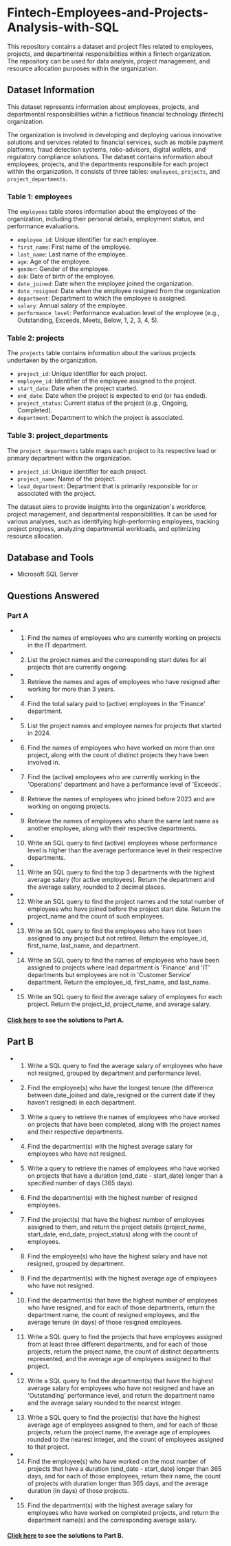 # Fintech-Employees-and-Projects-Analysis-with-SQL
This repository contains a dataset and project files related to employees, projects, and departmental responsibilities within a fintech organization. The repository can be used for data analysis, project management, and resource allocation purposes within the organization.

## Dataset Information

This dataset represents information about employees, projects, and departmental responsibilities within a fictitious financial technology (fintech) organization.

The organization is involved in developing and deploying various innovative solutions and services related to financial services, such as mobile payment platforms, fraud detection systems, robo-advisors, digital wallets, and regulatory compliance solutions.
The dataset contains information about employees, projects, and the departments responsible for each project within the organization. It consists of three tables: `employees`, `projects`, and `project_departments`.


### Table 1: employees

The `employees` table stores information about the employees of the organization, including their personal details, employment status, and performance evaluations.

- `employee_id`: Unique identifier for each employee.
- `first_name`: First name of the employee.
- `last_name`: Last name of the employee.
- `age`: Age of the employee.
- `gender`: Gender of the employee.
- `dob`: Date of birth of the employee.
- `date_joined`: Date when the employee joined the organization.
- `date_resigned`: Date when the employee resigned from the organization
- `department`: Department to which the employee is assigned.
- `salary`: Annual salary of the employee.
- `performance_level`: Performance evaluation level of the employee (e.g., Outstanding, Exceeds, Meets, Below, 1, 2, 3, 4, 5).


### Table 2: projects

The `projects` table contains information about the various projects undertaken by the organization.

- `project_id`: Unique identifier for each project.
- `employee_id`: Identifier of the employee assigned to the project.
- `start_date`: Date when the project started.
- `end_date`: Date when the project is expected to end (or has ended).
- `project_status`: Current status of the project (e.g., Ongoing, Completed).
- `department`: Department to which the project is associated.


### Table 3: project_departments

The `project_departments` table maps each project to its respective lead or primary department within the organization.

- `project_id`: Unique identifier for each project.
- `project_name`: Name of the project.
- `lead_department`: Department that is primarily responsible for or associated with the project.

The dataset aims to provide insights into the organization's workforce, project management, and departmental responsibilities. It can be used for various analyses, such as identifying high-performing employees, tracking project progress, analyzing departmental workloads, and optimizing resource allocation.

## Database and Tools
- Microsoft SQL Server

## Questions Answered

### Part A

- 1. Find the names of employees who are currently working on projects in the IT department.
- 2. List the project names and the corresponding start dates for all projects that are currently ongoing.
- 3. Retrieve the names and ages of employees who have resigned after working for more than 3 years.
- 4. Find the total salary paid to (active) employees in the 'Finance' department.
- 5. List the project names and employee names for projects that started in 2024.
- 6. Find the names of employees who have worked on more than one project, along with the count of distinct projects they have been involved in.
- 7. Find the (active) employees who are currently working in the 'Operations' department and have a performance level of 'Exceeds'.
- 8. Retrieve the names of employees who joined before 2023 and are working on ongoing projects.
- 9. Retrieve the names of employees who share the same last name as another employee, along with their respective departments.
- 10. Write an SQL query to find (active) employees whose performance level is higher than the average performance level in their respective departments.  
- 11. Write an SQL query to find the top 3 departments with the highest average salary (for active employees).  Return the department and the average salary, rounded to 2 decimal places.
- 12. Write an SQL query to find the project names and the total number of employees who have joined before the project start date. Return the project_name and the count of such employees.
- 13. Write an SQL query to find the employees who have not been assigned to any project but not retired. Return the employee_id, first_name, last_name, and department. 
- 14. Write an SQL query to find the names of employees who have been assigned to projects where lead department is 'Finance' and 'IT' departments but employees are not in 'Customer Service' department. Return the employee_id, first_name, and last_name. 
- 15. Write an SQL query to find the average salary of employees for each project. Return the project_id, project_name, and average salary.

#### [Click here](https://github.com/mosesziregbe/Fintech-Employees-and-Projects-Analysis-with-SQL/blob/main/PartA_employees_and_project_solutions.sql) to see the solutions to Part A.

## Part B

- 1. Write a SQL query to find the average salary of employees who have not resigned, grouped by department and performance level.
- 2. Find the employee(s) who have the longest tenure (the difference between date_joined and date_resigned or the current date if they haven't resigned) in each department.
- 3. Write a query to retrieve the names of employees who have worked on projects that have been completed, along with the project names and their respective departments.
- 4. Find the department(s) with the highest average salary for employees who have not resigned.
- 5. Write a query to retrieve the names of employees who have worked on projects that have a duration (end_date - start_date) longer than a specified number of days (365 days).
- 6. Find the department(s) with the highest number of resigned employees.
- 7. Find the project(s) that have the highest number of employees assigned to them, and return the project details (project_name, start_date, end_date, project_status) along with the count of employees.
- 8. Find the employee(s) who have the highest salary and have not resigned, grouped by department.
- 9. Find the department(s) with the highest average age of employees who have not resigned.
- 10. Find the department(s) that have the highest number of employees who have resigned, and for each of those departments, return the department name, the count of resigned employees, and the average tenure (in days) of those resigned employees.
- 11. Write a SQL query to find the projects that have employees assigned from at least three different departments, and for each of those projects, return the project name, the count of distinct departments represented, and the average age of employees assigned to that project.
- 12. Write a SQL query to find the department(s) that have the highest average salary for employees who have not resigned and have an 'Outstanding' performance level, and return the department name and the average salary rounded to the nearest integer.
- 13. Write a SQL query to find the project(s) that have the highest average age of employees assigned to them, and for each of those projects, return the project name, the average age of employees rounded to the nearest integer, and the count of employees assigned to that project.
- 14. Find the employee(s) who have worked on the most number of projects that have a duration (end_date - start_date) longer than 365 days, and for each of those employees, return their name, the count of projects with duration longer than 365 days, and the average duration (in days) of those projects.
- 15. Find the department(s) with the highest average salary for employees who have worked on completed projects, and return the department name(s) and the corresponding average salary.

#### [Click here](https://github.com/mosesziregbe/Fintech-Employees-and-Projects-Analysis-with-SQL/blob/main/PartB_employees_and_project_solutions.sql) to see the solutions to Part B.
